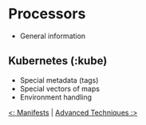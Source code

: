 # Processors

* General information

## Kubernetes (:kube)

* Special metadata (tags)
* Special vectors of maps
* Environment handling

[<: Manifests](07-manifests.md) | [Advanced Techniques :>](09-advanced.md)

